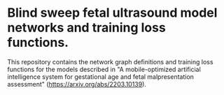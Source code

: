 # Blind sweep fetal ultrasound model networks and training loss functions.

This repository contains the network graph definitions and training loss
functions for the models described in "A mobile-optimized artificial
intelligence system for gestational age and fetal malpresentation assessment"
(https://arxiv.org/abs/2203.10139).